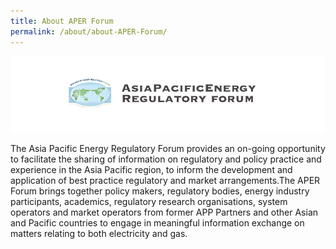 ```yaml
---
title: About APER Forum
permalink: /about/about-APER-Forum/
---
```


![APER logo](/images/aper-logo.png)

The Asia Pacific Energy Regulatory Forum provides an on-going opportunity to facilitate the sharing of information on regulatory and policy practice and experience in the Asia Pacific region, to inform the development and application of best practice regulatory and market arrangements.The APER Forum brings together policy makers, regulatory bodies, energy industry participants, academics, regulatory research organisations, system operators and market operators from former APP Partners and other Asian and Pacific countries to engage in meaningful information exchange on matters relating to both electricity and gas.
